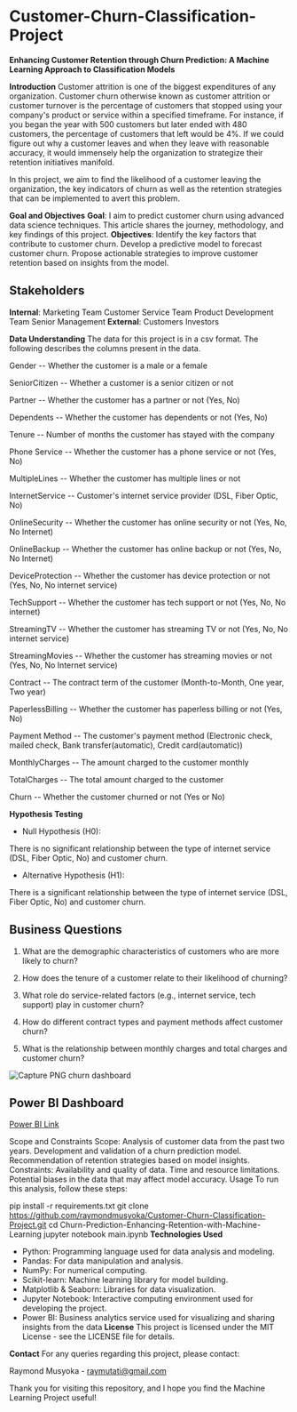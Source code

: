 # Customer-Churn-Classification-Project

**Enhancing Customer Retention through Churn Prediction: A Machine Learning Approach to Classification Models**

**Introduction**
Customer attrition is one of the biggest expenditures of any organization. Customer churn otherwise known as customer attrition or customer turnover is the percentage of customers that stopped using your company's product or service within a specified timeframe.
For instance, if you began the year with 500 customers but later ended with 480 customers, the percentage of customers that left would be 4%. If we could figure out why a customer leaves and when they leave with reasonable accuracy, it would immensely help the organization to strategize their retention initiatives manifold.

In this project, we aim to find the likelihood of a customer leaving the organization, the key indicators of churn as well as the retention strategies that can be implemented to avert this problem.

**Goal and Objectives**
**Goal**: 
I aim to predict customer churn using advanced data science techniques. This article shares the journey, methodology, and key findings of this project.
**Objectives**:
Identify the key factors that contribute to customer churn.
Develop a predictive model to forecast customer churn.
Propose actionable strategies to improve customer retention based on insights from the model.
## Stakeholders

**Internal**:
Marketing Team
Customer Service Team
Product Development Team
Senior Management
**External**:
Customers
Investors


**Data Understanding**
The data for this project is in a csv format. The following describes the columns present in the data.

Gender -- Whether the customer is a male or a female

SeniorCitizen -- Whether a customer is a senior citizen or not

Partner -- Whether the customer has a partner or not (Yes, No)

Dependents -- Whether the customer has dependents or not (Yes, No)

Tenure -- Number of months the customer has stayed with the company

Phone Service -- Whether the customer has a phone service or not (Yes, No)

MultipleLines -- Whether the customer has multiple lines or not

InternetService -- Customer's internet service provider (DSL, Fiber Optic, No)

OnlineSecurity -- Whether the customer has online security or not (Yes, No, No Internet)

OnlineBackup -- Whether the customer has online backup or not (Yes, No, No Internet)

DeviceProtection -- Whether the customer has device protection or not (Yes, No, No internet service)

TechSupport -- Whether the customer has tech support or not (Yes, No, No internet)

StreamingTV -- Whether the customer has streaming TV or not (Yes, No, No internet service)

StreamingMovies -- Whether the customer has streaming movies or not (Yes, No, No Internet service)

Contract -- The contract term of the customer (Month-to-Month, One year, Two year)

PaperlessBilling -- Whether the customer has paperless billing or not (Yes, No)

Payment Method -- The customer's payment method (Electronic check, mailed check, Bank transfer(automatic), Credit card(automatic))

MonthlyCharges -- The amount charged to the customer monthly

TotalCharges -- The total amount charged to the customer

Churn -- Whether the customer churned or not (Yes or No)

**Hypothesis Testing**

- Null Hypothesis (H0):

There is no significant relationship between the type of internet service (DSL, Fiber Optic, No) and customer churn.

- Alternative Hypothesis (H1):

There is a significant relationship between the type of internet service (DSL, Fiber Optic, No) and customer churn.

## Business Questions

1. What are the demographic characteristics of customers who are more likely to churn?

2. How does the tenure of a customer relate to their likelihood of churning?

3. What role do service-related factors (e.g., internet service, tech support) play in customer churn?

4. How do different contract types and payment methods affect customer churn?

5. What is the relationship between monthly charges and total charges and customer churn?

![Capture PNG churn dashboard](https://github.com/raymondmusyoka/Customer-Churn-Classification-Project/assets/110515954/fef80513-71bc-480d-b244-77cdca45a256)
## Power BI Dashboard

[Power BI Link](https://app.powerbi.com/links/A5z8qLU0yR?ctid=4487b52f-f118-4830-b49d-3c298cb71075&pbi_source=linkShare)


Scope and Constraints
Scope:
Analysis of customer data from the past two years.
Development and validation of a churn prediction model.
Recommendation of retention strategies based on model insights.
Constraints:
Availability and quality of data.
Time and resource limitations.
Potential biases in the data that may affect model accuracy.
Usage
To run this analysis, follow these steps:

pip install -r requirements.txt
git clone https://github.com/raymondmusyoka/Customer-Churn-Classification-Project.git
cd Churn-Prediction-Enhancing-Retention-with-Machine-Learning
jupyter notebook main.ipynb
**Technologies Used**
- Python: Programming language used for data analysis and modeling.
- Pandas: For data manipulation and analysis.
- NumPy: For numerical computing.
- Scikit-learn: Machine learning library for model building.
- Matplotlib & Seaborn: Libraries for data visualization.
- Jupyter Notebook: Interactive computing environment used for developing the project.
- Power BI: Business analytics service used for visualizing and sharing insights from the data
**License**
This project is licensed under the MIT License - see the LICENSE file for details.

**Contact**
For any queries regarding this project, please contact:

Raymond Musyoka - raymutati@gmail.com

Thank you for visiting this repository, and I hope you find the Machine Learning Project useful!
